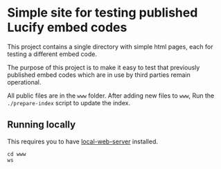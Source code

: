 
# Simple site for testing published Lucify embed codes

This project contains a single directory with simple html pages, each for testing a different embed code.

The purpose of this project is to make it easy to test that previously published embed codes which are in use by third parties remain operational.

All public files are in the `www` folder. After adding new files to `www`, Run the `./prepare-index` script to update the index.

## Running locally

This requires you to have [local-web-server](https://www.npmjs.com/package/local-web-server) installed.

```shell
cd www
ws
```

